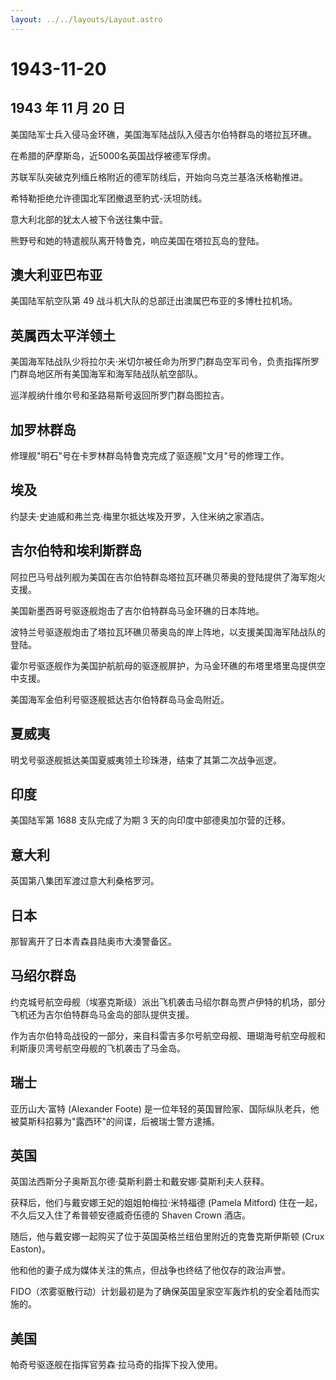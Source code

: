 ```yaml
---
layout: ../../layouts/Layout.astro
---
```


# 1943-11-20

## 1943 年 11 月 20 日

美国陆军士兵入侵马金环礁，美国海军陆战队入侵吉尔伯特群岛的塔拉瓦环礁。

在希腊的萨摩斯岛，近5000名英国战俘被德军俘虏。

苏联军队突破克列缅丘格附近的德军防线后，开始向乌克兰基洛沃格勒推进。

希特勒拒绝允许德国北军团撤退至豹式-沃坦防线。

意大利北部的犹太人被下令送往集中营。

熊野号和她的特遣舰队离开特鲁克，响应美国在塔拉瓦岛的登陆。

## 澳大利亚巴布亚

美国陆军航空队第 49 战斗机大队的总部迁出澳属巴布亚的多博杜拉机场。

## 英属西太平洋领土

美国海军陆战队少将拉尔夫·米切尔被任命为所罗门群岛空军司令，负责指挥所罗门群岛地区所有美国海军和海军陆战队航空部队。

巡洋舰纳什维尔号和圣路易斯号返回所罗门群岛图拉吉。

## 加罗林群岛

修理舰"明石"号在卡罗林群岛特鲁克完成了驱逐舰"文月"号的修理工作。

## 埃及

约瑟夫·史迪威和弗兰克·梅里尔抵达埃及开罗，入住米纳之家酒店。

## 吉尔伯特和埃利斯群岛

阿拉巴马号战列舰为美国在吉尔伯特群岛塔拉瓦环礁贝蒂奥的登陆提供了海军炮火支援。

美国新墨西哥号驱逐舰炮击了吉尔伯特群岛马金环礁的日本阵地。

波特兰号驱逐舰炮击了塔拉瓦环礁贝蒂奥岛的岸上阵地，以支援美国海军陆战队的登陆。

霍尔号驱逐舰作为美国护航航母的驱逐舰屏护，为马金环礁的布塔里塔里岛提供空中支援。

美国海军金伯利号驱逐舰抵达吉尔伯特群岛马金岛附近。

## 夏威夷

明戈号驱逐舰抵达美国夏威夷领土珍珠港，结束了其第二次战争巡逻。

## 印度

美国陆军第 1688 支队完成了为期 3 天的向印度中部德奥加尔营的迁移。

## 意大利

英国第八集团军渡过意大利桑格罗河。

## 日本

那智离开了日本青森县陆奥市大湊警备区。

## 马绍尔群岛

约克城号航空母舰（埃塞克斯级）派出飞机袭击马绍尔群岛贾卢伊特的机场，部分飞机还为吉尔伯特群岛马金岛的部队提供支援。

作为吉尔伯特岛战役的一部分，来自科雷吉多尔号航空母舰、珊瑚海号航空母舰和利斯康贝湾号航空母舰的飞机袭击了马金岛。

## 瑞士

亚历山大·富特 (Alexander Foote)
是一位年轻的英国冒险家、国际纵队老兵，他被莫斯科招募为"露西环"的间谍，后被瑞士警方逮捕。

## 英国

英国法西斯分子奥斯瓦尔德·莫斯利爵士和戴安娜·莫斯利夫人获释。

获释后，他们与戴安娜王妃的姐姐帕梅拉·米特福德 (Pamela Mitford)
住在一起，不久后又入住了希普顿安德威奇伍德的 Shaven Crown 酒店。

随后，他与戴安娜一起购买了位于英国英格兰纽伯里附近的克鲁克斯伊斯顿 (Crux
Easton)。

他和他的妻子成为媒体关注的焦点，但战争也终结了他仅存的政治声誉。

FIDO（浓雾驱散行动）计划最初是为了确保英国皇家空军轰炸机的安全着陆而实施的。

## 美国

帕奇号驱逐舰在指挥官劳森·拉马奇的指挥下投入使用。